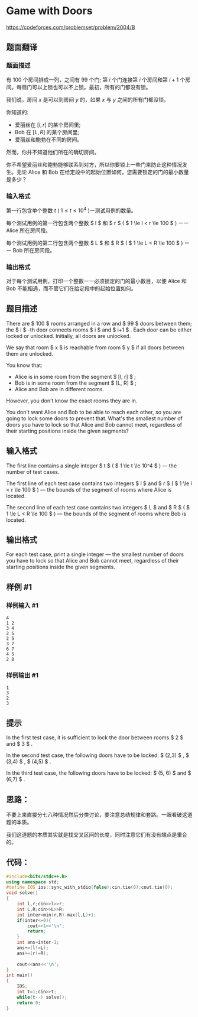 

# Game with Doors

https://codeforces.com/problemset/problem/2004/B

## 题面翻译

### 题面描述
有 $100$ 个房间排成一列，之间有 $99$ 个门; 第 $i$ 个门连接第 $i$ 个房间和第 $i+1$ 个房间。每扇门可以上锁也可以不上锁。最初，所有的门都没有锁。

我们说，房间 $x$ 是可以到房间 $y$ 的，如果 $x$ 与 $y$ 之间的所有门都没锁。

你知道的:

- 爱丽丝在 $[l,r]$ 的某个房间里;
- Bob 在 $[L,R]$ 的某个房间里;
- 爱丽丝和鲍勃在不同的房间。

然而，你并不知道他们所在的确切房间。

你不希望爱丽丝和鲍勃能够联系到对方，所以你要锁上一些门来防止这种情况发生。无论 Alice 和 Bob 在给定段中的起始位置如何，您需要锁定的门的最小数量是多少？

### 输入格式
第一行包含单个整数 $t$ ( $1 \le t \le 10^4$ )ー测试用例的数量。

每个测试用例的第一行包含两个整数 $ l $ 和 $ r $ ( $ 1 \le l < r \le 100 $ ) ーー Alice 所在房间段。

每个测试用例的第二行包含两个整数 $ L $ 和 $ R $ ( $ 1 \le L < R \le 100 $ ) ーー Bob 所在房间段。

### 输出格式
对于每个测试用例，打印一个整数ーー必须锁定的门的最小数目，以便 Alice 和 Bob 不能相遇，而不管它们在给定段中的起始位置如何。

## 题目描述

There are $ 100 $ rooms arranged in a row and $ 99 $ doors between them; the $ i $ -th door connects rooms $ i $ and $ i+1 $ . Each door can be either locked or unlocked. Initially, all doors are unlocked.

We say that room $ x $ is reachable from room $ y $ if all doors between them are unlocked.

You know that:

- Alice is in some room from the segment $ [l, r] $ ;
- Bob is in some room from the segment $ [L, R] $ ;
- Alice and Bob are in different rooms.

However, you don't know the exact rooms they are in.

You don't want Alice and Bob to be able to reach each other, so you are going to lock some doors to prevent that. What's the smallest number of doors you have to lock so that Alice and Bob cannot meet, regardless of their starting positions inside the given segments?

## 输入格式

The first line contains a single integer $ t $ ( $ 1 \le t \le 10^4 $ ) — the number of test cases.

The first line of each test case contains two integers $ l $ and $ r $ ( $ 1 \le l < r \le 100 $ ) — the bounds of the segment of rooms where Alice is located.

The second line of each test case contains two integers $ L $ and $ R $ ( $ 1 \le L < R \le 100 $ ) — the bounds of the segment of rooms where Bob is located.

## 输出格式

For each test case, print a single integer — the smallest number of doors you have to lock so that Alice and Bob cannot meet, regardless of their starting positions inside the given segments.

## 样例 #1

### 样例输入 #1

```
4
1 2
3 4
2 5
2 5
3 7
6 7
4 5
2 8
```

### 样例输出 #1

```
1
3
2
3
```

## 提示

In the first test case, it is sufficient to lock the door between rooms $ 2 $ and $ 3 $ .

In the second test case, the following doors have to be locked: $ (2,3) $ , $ (3,4) $ , $ (4,5) $ .

In the third test case, the following doors have to be locked: $ (5, 6) $ and $ (6,7) $ .

## 思路：

不要上来直接分七八种情况然后分类讨论，要注意总结规律和套路。一眼看破这道题的本质。

我们这道题的本质其实就是找交叉区间的长度，同时注意它们有没有端点是重合的。

##  代码：

```c++
#include<bits/stdc++.h>
using namespace std;
#define IOS ios::sync_with_stdio(false);cin.tie(0);cout.tie(0);
void solve()
{
    int l,r;cin>>l>>r;
    int L,R;cin>>L>>R;
    int inter=min(r,R)-max(l,L)+1;
    if(inter<=0){
        cout<<1<<'\n';
        return;
    }
    int ans=inter-1;
    ans+=(l!=L);
    ans+=(r!=R);
    
    cout<<ans<<'\n';
}
int main()
{
    IOS;
    int t=1;cin>>t;
    while(t--) solve();
    return 0;
}
```

